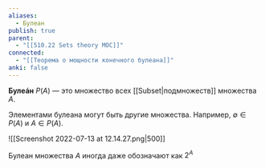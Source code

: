```yaml
---
aliases:
  - Булеан
publish: true
parent:
  - "[[510.22 Sets theory MOC]]"
connected:
  - "[[Теорема о мощности конечного булеана]]"
anki: false
---
```


**Булеáн** $P(A)$ — это множество всех [[Subset|подмножеств]] множества $A$.

Элементами булеана могут быть другие множества. Например, $∅∈P(A)$ и $A∈P(A)$. 

![[Screenshot 2022-07-13 at 12.14.27.png|500]]

Булеан множества $A$ иногда даже обозначают как $2^A$


